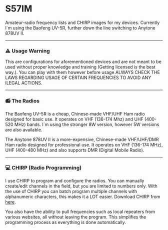 # S57IM

Amateur-radio frequency lists and CHIRP images for my devices. Currently I`m using the Baofeng UV-5R, further down the line switching to Anytone 878UV II.

---

### ⚠ Usage Warning
This are configurations for aforementioned devices and are not meant to be used without proper knowledge and training (Getting licensed is the best way.). You can play with them however before usage ALWAYS CHECK THE LAWS REGARDING USAGE OF CERTAIN FREQUENCIES TO AVOID ANY ILEGAL ACTIONS.

---

### 📻 The Radios

The Baofeng UV-5R is a cheap, Chinese-made VHF/UHF Ham radio designed for basic use. It operates on VHF (136-174 Mhz) and UHF (400-520 MHz) bands. I`m using the stronger 8W version, however 5W versions are also available.

The Anytone 878UV II is a more-expensive, Chinese-made VHF/UHF/DMR Ham radio designed for professional use. It operates on VHF (136-174 MHz), UHF (400-480 MHz) and also supports DMR (Digital Mobile Radio). 

---

### 💻 CHIRP (Radio Programming)
I use CHIRP to program and configure the radios. You can manually create/edit channels in the field, but you are limited to numbers only.
With the use of CHIRP you can batch program multiple channels with alphanumeric characters, this makes it a LOT easier.
Download CHIRP from [here](https://chirpmyradio.com/projects/chirp/wiki/Download).

You also have the ability to pull frequencies such as local repeaters from various websites, all without leaving the program. This simplifies the programming process as everything is done automatically.